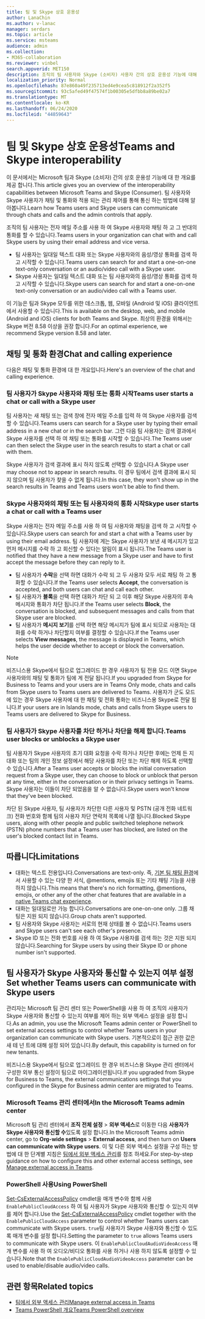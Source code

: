 ```yaml
---
title: 팀 및 Skype 상호 운용성
author: LanaChin
ms.author: v-lanac
manager: serdars
ms.topic: article
ms.service: msteams
audience: admin
ms.collection:
- M365-collaboration
ms.reviewer: vinbel
search.appverid: MET150
description: 조직의 팀 사용자와 Skype (소비자) 사용자 간의 상호 운용성 기능에 대해 알아봅니다.
localization_priority: Normal
ms.openlocfilehash: 87e860a49f235713ed4e9cea5c818912f2a352f5
ms.sourcegitcommit: 93c5afed49f47574f1b00305e5dfbb8a89be02a7
ms.translationtype: MT
ms.contentlocale: ko-KR
ms.lasthandoff: 06/24/2020
ms.locfileid: "44859643"
---
```

# <a name="teams-and-skype-interoperability"></a><span data-ttu-id="f8b7d-103">팀 및 Skype 상호 운용성</span><span class="sxs-lookup"><span data-stu-id="f8b7d-103">Teams and Skype interoperability</span></span>

<span data-ttu-id="f8b7d-104">이 문서에서는 Microsoft 팀과 Skype (소비자) 간의 상호 운용성 기능에 대 한 개요를 제공 합니다.</span><span class="sxs-lookup"><span data-stu-id="f8b7d-104">This article gives you an overview of the interoperability capabilities between Microsoft Teams and Skype (Consumer).</span></span> <span data-ttu-id="f8b7d-105">팀 사용자와 Skype 사용자가 채팅 및 통화와 적용 되는 관리 제어를 통해 통신 하는 방법에 대해 알아봅니다.</span><span class="sxs-lookup"><span data-stu-id="f8b7d-105">Learn how Teams users and Skype users can communicate through chats and calls and the admin controls that apply.</span></span>

<span data-ttu-id="f8b7d-106">조직의 팀 사용자는 전자 메일 주소를 사용 하 여 Skype 사용자와 채팅 하 고 그 반대의 통화를 할 수 있습니다.</span><span class="sxs-lookup"><span data-stu-id="f8b7d-106">Teams users in your organization can chat with and call Skype users by using their email address and vice versa.</span></span>

- <span data-ttu-id="f8b7d-107">팀 사용자는 일대일 텍스트 대화 또는 Skype 사용자와의 음성/영상 통화를 검색 하 고 시작할 수 있습니다.</span><span class="sxs-lookup"><span data-stu-id="f8b7d-107">Teams users can search for and start a one-on-one text-only conversation or an audio/video call with a Skype user.</span></span>
- <span data-ttu-id="f8b7d-108">Skype 사용자는 일대일 텍스트 대화 또는 팀 사용자와의 음성/영상 통화를 검색 하 고 시작할 수 있습니다.</span><span class="sxs-lookup"><span data-stu-id="f8b7d-108">Skype users can search for and start a one-on-one text-only conversation or an audio/video call with a Teams user.</span></span>

<span data-ttu-id="f8b7d-109">이 기능은 팀과 Skype 모두를 위한 데스크톱, 웹, 모바일 (Android 및 iOS) 클라이언트에서 사용할 수 있습니다.</span><span class="sxs-lookup"><span data-stu-id="f8b7d-109">This is available on the desktop, web, and mobile (Android and iOS) clients for both Teams and Skype.</span></span> <span data-ttu-id="f8b7d-110">최상의 환경을 위해서는 Skype 버전 8.58 이상을 권장 합니다.</span><span class="sxs-lookup"><span data-stu-id="f8b7d-110">For an optimal experience, we recommend Skype version 8.58 and later.</span></span>

## <a name="chat-and-calling-experience"></a><span data-ttu-id="f8b7d-111">채팅 및 통화 환경</span><span class="sxs-lookup"><span data-stu-id="f8b7d-111">Chat and calling experience</span></span>

<span data-ttu-id="f8b7d-112">다음은 채팅 및 통화 환경에 대 한 개요입니다.</span><span class="sxs-lookup"><span data-stu-id="f8b7d-112">Here's an overview of the chat and calling experience.</span></span>

### <a name="teams-user-starts-a-chat-or-call-with-a-skype-user"></a><span data-ttu-id="f8b7d-113">팀 사용자가 Skype 사용자와 채팅 또는 통화 시작</span><span class="sxs-lookup"><span data-stu-id="f8b7d-113">Teams user starts a chat or call with a Skype user</span></span>

<span data-ttu-id="f8b7d-114">팀 사용자는 새 채팅 또는 검색 창에 전자 메일 주소를 입력 하 여 Skype 사용자를 검색할 수 있습니다.</span><span class="sxs-lookup"><span data-stu-id="f8b7d-114">Teams users can search for a Skype user by typing their email address in a new chat or in the search bar.</span></span>  <span data-ttu-id="f8b7d-115">그런 다음 팀 사용자는 검색 결과에서 Skype 사용자를 선택 하 여 채팅 또는 통화를 시작할 수 있습니다.</span><span class="sxs-lookup"><span data-stu-id="f8b7d-115">The Teams user can then select the Skype user in the search results to start a chat or call with them.</span></span>

<span data-ttu-id="f8b7d-116">Skype 사용자가 검색 결과에 표시 하지 않도록 선택할 수 있습니다.</span><span class="sxs-lookup"><span data-stu-id="f8b7d-116">A Skype user may choose not to appear in search results.</span></span> <span data-ttu-id="f8b7d-117">이 경우 팀에서 검색 결과에 표시 되지 않으며 팀 사용자가 찾을 수 없게 됩니다.</span><span class="sxs-lookup"><span data-stu-id="f8b7d-117">In this case, they won't show up in the search results in Teams and Teams users won't be able to find them.</span></span>

### <a name="skype-user-starts-a-chat-or-call-with-a-teams-user"></a><span data-ttu-id="f8b7d-118">Skype 사용자와의 채팅 또는 팀 사용자와의 통화 시작</span><span class="sxs-lookup"><span data-stu-id="f8b7d-118">Skype user starts a chat or call with a Teams user</span></span>

<span data-ttu-id="f8b7d-119">Skype 사용자는 전자 메일 주소를 사용 하 여 팀 사용자와 채팅을 검색 하 고 시작할 수 있습니다.</span><span class="sxs-lookup"><span data-stu-id="f8b7d-119">Skype users can search for and start a chat with a Teams user by using their email address.</span></span> <span data-ttu-id="f8b7d-120">팀 사용자에 게는 Skype 사용자가 보낸 새 메시지가 있고 먼저 메시지를 수락 하 고 회신할 수 있다는 알림이 표시 됩니다.</span><span class="sxs-lookup"><span data-stu-id="f8b7d-120">The Teams user is notified that they have a new message from a Skype user and have to first accept the message before they can reply to it.</span></span>

- <span data-ttu-id="f8b7d-121">팀 사용자가 **수락**을 선택 하면 대화가 수락 되 고 두 사용자 모두 서로 채팅 하 고 통화할 수 있습니다.</span><span class="sxs-lookup"><span data-stu-id="f8b7d-121">If the Teams user selects **Accept**, the conversation is accepted, and both users can chat and call each other.</span></span>
- <span data-ttu-id="f8b7d-122">팀 사용자가 **블록**을 선택 하면 대화가 차단 되 고 이후 해당 Skype 사용자의 후속 메시지와 통화가 차단 됩니다.</span><span class="sxs-lookup"><span data-stu-id="f8b7d-122">If the Teams user selects **Block**, the conversation is blocked, and subsequent messages and calls from that Skype user are blocked.</span></span>
- <span data-ttu-id="f8b7d-123">팀 사용자가 **메시지 보기**를 선택 하면 해당 메시지가 팀에 표시 되므로 사용자는 대화를 수락 하거나 차단할지 여부를 결정할 수 있습니다.</span><span class="sxs-lookup"><span data-stu-id="f8b7d-123">If the Teams user selects **View messages**, the message is displayed in Teams, which helps the user decide whether to accept or block the conversation.</span></span>

> [!NOTE]
> <span data-ttu-id="f8b7d-124">비즈니스용 Skype에서 팀으로 업그레이드 한 경우 사용자가 팀 전용 모드 이면 Skype 사용자와의 채팅 및 통화가 팀에 게 전달 됩니다.</span><span class="sxs-lookup"><span data-stu-id="f8b7d-124">If you upgraded from Skype for Business to Teams and your users are in Teams Only mode, chats and calls from Skype users to Teams users are delivered to Teams.</span></span> <span data-ttu-id="f8b7d-125">사용자가 군도 모드에 있는 경우 Skype 사용자에 대 한 채팅 및 전화 통화는 비즈니스용 Skype로 전달 됩니다.</span><span class="sxs-lookup"><span data-stu-id="f8b7d-125">If your users are in Islands mode, chats and calls from Skype users to Teams users are delivered to Skype for Business.</span></span>

### <a name="teams-user-blocks-or-unblocks-a-skype-user"></a><span data-ttu-id="f8b7d-126">팀 사용자가 Skype 사용자를 차단 하거나 차단을 해제 합니다.</span><span class="sxs-lookup"><span data-stu-id="f8b7d-126">Teams user blocks or unblocks a Skype user</span></span>

<span data-ttu-id="f8b7d-127">팀 사용자가 Skype 사용자의 초기 대화 요청을 수락 하거나 차단한 후에는 언제 든 지 대화 또는 팀의 개인 정보 설정에서 해당 사용자를 차단 또는 차단 해제 하도록 선택할 수 있습니다.</span><span class="sxs-lookup"><span data-stu-id="f8b7d-127">After a Teams user accepts or blocks the initial conversation request from a Skype user, they can choose to block or unblock that person at any time, either in the conversation or in their privacy settings in Teams.</span></span> <span data-ttu-id="f8b7d-128">Skype 사용자는 이들이 차단 되었음을 알 수 없습니다.</span><span class="sxs-lookup"><span data-stu-id="f8b7d-128">Skype users won't know that they've been blocked.</span></span>

<span data-ttu-id="f8b7d-129">차단 된 Skype 사용자, 팀 사용자가 차단한 다른 사용자 및 PSTN (공개 전화 네트워크) 전화 번호와 함께 팀의 사용자 차단 연락처 목록에 나열 됩니다.</span><span class="sxs-lookup"><span data-stu-id="f8b7d-129">Blocked Skype users, along with other people and public switched telephone network (PSTN) phone numbers that a Teams user has blocked, are listed on the user's blocked contact list in Teams.</span></span>

## <a name="limitations"></a><span data-ttu-id="f8b7d-130">따릅니다</span><span class="sxs-lookup"><span data-stu-id="f8b7d-130">Limitations</span></span>

- <span data-ttu-id="f8b7d-131">대화는 텍스트 전용입니다.</span><span class="sxs-lookup"><span data-stu-id="f8b7d-131">Conversations are text-only.</span></span> <span data-ttu-id="f8b7d-132">즉, [기본 팀 채팅 환경](native-chat-for-external-users.md)에서 사용할 수 있는 다양 한 서식, @mentions, emojis 또는 기타 채팅 기능을 사용 하지 않습니다.</span><span class="sxs-lookup"><span data-stu-id="f8b7d-132">This means that there's no rich formatting, @mentions, emojis, or other any of the other chat features that are available in a [native Teams chat experience](native-chat-for-external-users.md).</span></span>
- <span data-ttu-id="f8b7d-133">대화는 일대일로만 가능 합니다.</span><span class="sxs-lookup"><span data-stu-id="f8b7d-133">Conversations are one-on-one only.</span></span> <span data-ttu-id="f8b7d-134">그룹 채팅은 지원 되지 않습니다.</span><span class="sxs-lookup"><span data-stu-id="f8b7d-134">Group chats aren't supported.</span></span>
- <span data-ttu-id="f8b7d-135">팀 사용자와 Skype 사용자는 서로의 현재 상태를 볼 수 없습니다.</span><span class="sxs-lookup"><span data-stu-id="f8b7d-135">Teams users and Skype users can't see each other's presence.</span></span>
- <span data-ttu-id="f8b7d-136">Skype ID 또는 전화 번호를 사용 하 여 Skype 사용자를 검색 하는 것은 지원 되지 않습니다.</span><span class="sxs-lookup"><span data-stu-id="f8b7d-136">Searching for Skype users by using their Skype ID or phone number isn't supported.</span></span>

## <a name="set-whether-teams-users-can-communicate-with-skype-users"></a><span data-ttu-id="f8b7d-137">팀 사용자가 Skype 사용자와 통신할 수 있는지 여부 설정</span><span class="sxs-lookup"><span data-stu-id="f8b7d-137">Set whether Teams users can communicate with Skype users</span></span>

<span data-ttu-id="f8b7d-138">관리자는 Microsoft 팀 관리 센터 또는 PowerShell을 사용 하 여 조직의 사용자가 Skype 사용자와 통신할 수 있는지 여부를 제어 하는 외부 액세스 설정을 설정 합니다.</span><span class="sxs-lookup"><span data-stu-id="f8b7d-138">As an admin, you use the Microsoft Teams admin center or PowerShell to set external access settings to control whether Teams users in your organization can communicate with Skype users.</span></span> <span data-ttu-id="f8b7d-139">기본적으로이 접근 권한 값은 새 테 넌 트에 대해 설정 되어 있습니다.</span><span class="sxs-lookup"><span data-stu-id="f8b7d-139">By default, this capability is turned on for new tenants.</span></span>

<span data-ttu-id="f8b7d-140">비즈니스용 Skype에서 팀으로 업그레이드 한 경우 비즈니스용 Skype 관리 센터에서 구성한 외부 통신 설정이 팀으로 마이그레이션됩니다.</span><span class="sxs-lookup"><span data-stu-id="f8b7d-140">If you upgraded from Skype for Business to Teams, the external communications settings that you configured in the Skype for Business admin center are migrated to Teams.</span></span>

### <a name="in-the-microsoft-teams-admin-center"></a><span data-ttu-id="f8b7d-141">Microsoft Teams 관리 센터에서</span><span class="sxs-lookup"><span data-stu-id="f8b7d-141">In the Microsoft Teams admin center</span></span>

<span data-ttu-id="f8b7d-142">Microsoft 팀 관리 센터에서 **조직 전체 설정**  >  **외부 액세스**로 이동한 다음 **사용자가 Skype 사용자와 통신할 수**있도록 설정 합니다.</span><span class="sxs-lookup"><span data-stu-id="f8b7d-142">In the Microsoft Teams admin center, go to **Org-wide settings** > **External access**, and then turn on **Users can communicate with Skype users**.</span></span> <span data-ttu-id="f8b7d-143">이 및 다른 외부 액세스 설정을 구성 하는 방법에 대 한 단계별 지침은 [팀에서 외부 액세스 관리](https://docs.microsoft.com/microsoftteams/manage-external-access#allow-or-block-domains)를 참조 하세요.</span><span class="sxs-lookup"><span data-stu-id="f8b7d-143">For step-by-step guidance on how to configure this and other external access settings, see [Manage external access in Teams](https://docs.microsoft.com/microsoftteams/manage-external-access#allow-or-block-domains).</span></span>

### <a name="using-powershell"></a><span data-ttu-id="f8b7d-144">PowerShell 사용</span><span class="sxs-lookup"><span data-stu-id="f8b7d-144">Using PowerShell</span></span>

<span data-ttu-id="f8b7d-145">[Set-CsExternalAccessPolicy](https://docs.microsoft.com/powershell/module/skype/set-csexternalaccesspolicy) cmdlet을 매개 변수와 함께 사용 ```EnablePublicCloudAccess``` 하 여 팀 사용자가 Skype 사용자와 통신할 수 있는지 여부를 제어 합니다.</span><span class="sxs-lookup"><span data-stu-id="f8b7d-145">Use the [Set-CsExternalAccessPolicy](https://docs.microsoft.com/powershell/module/skype/set-csexternalaccesspolicy) cmdlet together with the ```EnablePublicCloudAccess``` parameter to control whether Teams users can communicate with Skype users.</span></span> <span data-ttu-id="f8b7d-146">```true```팀 사용자가 Skype 사용자와 통신할 수 있도록 매개 변수를 설정 합니다.</span><span class="sxs-lookup"><span data-stu-id="f8b7d-146">Setting the parameter to ```true``` allows Teams users to communicate with Skype users.</span></span> <span data-ttu-id="f8b7d-147">이 ```EnablePublicCloudAudioVideoAccess``` 매개 변수를 사용 하 여 오디오/비디오 통화를 사용 하거나 사용 하지 않도록 설정할 수 있습니다.</span><span class="sxs-lookup"><span data-stu-id="f8b7d-147">Note that the ```EnablePublicCloudAudioVideoAccess``` parameter can be used to enable/disable audio/video calls.</span></span>

## <a name="related-topics"></a><span data-ttu-id="f8b7d-148">관련 항목</span><span class="sxs-lookup"><span data-stu-id="f8b7d-148">Related topics</span></span>

- [<span data-ttu-id="f8b7d-149">팀에서 외부 액세스 관리</span><span class="sxs-lookup"><span data-stu-id="f8b7d-149">Manage external access in Teams</span></span>](manage-external-access.md)
- [<span data-ttu-id="f8b7d-150">Teams PowerShell 개요</span><span class="sxs-lookup"><span data-stu-id="f8b7d-150">Teams PowerShell overview</span></span>](teams-powershell-overview.md)
